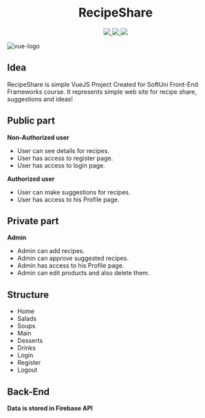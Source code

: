 <h1 align="center">RecipeShare</h1>
<p align="center">
<a href="http://www.opensource.org/licenses/mit-license.php" target="_blank">
	<img src="https://img.shields.io/badge/License-MIT-blue.svg">
</a>
<a href="https://vuejs.org/" target="_blank">
	<img src="https://img.shields.io/badge/View-Vue-brightgreen.svg">
</a>
<a href="https://vuejs.org/" target="_blank">
	<img src="https://img.shields.io/badge/Routing-Vue_router-yellowgreen.svg">
</a>
</p>

![vue-logo](https://hackernoon.com/hn-images/1*ACR0gj0wbx91V_xgURifWg.png)

## Idea

RecipeShare is simple VueJS Project Created for SoftUni Front-End Frameworks course. It represents simple web site for recipe share, suggestions and ideas!

## Public part

**Non-Authorized user**
* User can see details for recipes.
* User has access to register page.
* User has access to login page.

**Authorized user**
* User can make suggestions for recipes.
* User has access to his Profile page.

## Private part

**Admin**
* Admin can add recipes.
* Admin can approve suggested recipes.
* Admin has access to his Profile page.
* Admin can edit products and also delete them.


## Structure

* Home
* Salads
* Soups
* Main
* Desserts
* Drinks
* Login
* Register
* Logout

## Back-End
**Data is stored in Firebase API**
